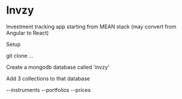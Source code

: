 # Invzy
Investment tracking app starting from MEAN stack (may convert from Angular to React)

Setup

git clone ...

Create a mongodb database called 'invzy'

Add 3 collections to that database

--instruments
--portfolios
--prices

